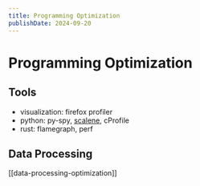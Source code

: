 ```yaml
---
title: Programming Optimization
publishDate: 2024-09-20
---
```


# Programming Optimization

## Tools

- visualization: firefox profiler
- python: py-spy, [scalene](https://github.com/plasma-umass/scalene), cProfile
- rust: flamegraph, perf

## Data Processing

[[data-processing-optimization]]
